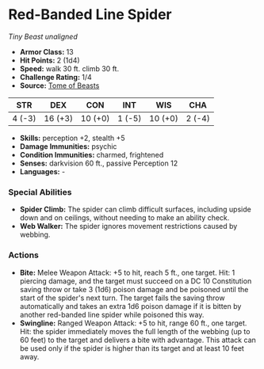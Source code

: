 # Red-Banded Line Spider

*Tiny* *Beast* *unaligned*

- **Armor Class:** 13
- **Hit Points:** 2 (1d4)
- **Speed:** walk 30 ft. climb 30 ft.
- **Challenge Rating:** 1/4
- **Source:** [Tome of Beasts](https://koboldpress.com/kpstore/product/tome-of-beasts-for-5th-edition-print/)

| STR | DEX | CON | INT | WIS | CHA |
| --- | --- | --- | --- | --- | --- |
| 4 (-3) | 16 (+3) | 10 (+0) | 1 (-5) | 10 (+0) | 2 (-4) |

- **Skills:** perception +2, stealth +5
- **Damage Immunities:** psychic
- **Condition Immunities:** charmed, frightened
- **Senses:** darkvision 60 ft., passive Perception 12
- **Languages:** -
### Special Abilities
- **Spider Climb:** The spider can climb difficult surfaces, including upside down and on ceilings, without needing to make an ability check.
- **Web Walker:** The spider ignores movement restrictions caused by webbing.
### Actions
- **Bite:** Melee Weapon Attack: +5 to hit, reach 5 ft., one target. Hit: 1 piercing damage, and the target must succeed on a DC 10 Constitution saving throw or take 3 (1d6) poison damage and be poisoned until the start of the spider's next turn. The target fails the saving throw automatically and takes an extra 1d6 poison damage if it is bitten by another red-banded line spider while poisoned this way.
- **Swingline:** Ranged Weapon Attack: +5 to hit, range 60 ft., one target. Hit: the spider immediately moves the full length of the webbing (up to 60 feet) to the target and delivers a bite with advantage. This attack can be used only if the spider is higher than its target and at least 10 feet away.
